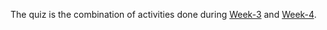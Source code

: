 The quiz is the combination of activities done during <a href="https://github.com/ashumeow/Computational-NeuroScience/tree/master/Week-3">Week-3</a> and <a href="https://github.com/ashumeow/Computational-NeuroScience/tree/master/Week-4">Week-4</a>.
